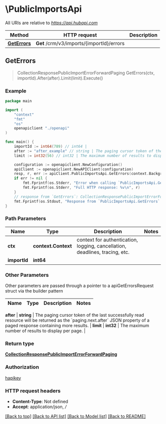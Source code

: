 # \PublicImportsApi

All URIs are relative to *https://api.hubapi.com*

Method | HTTP request | Description
------------- | ------------- | -------------
[**GetErrors**](PublicImportsApi.md#GetErrors) | **Get** /crm/v3/imports/{importId}/errors | 



## GetErrors

> CollectionResponsePublicImportErrorForwardPaging GetErrors(ctx, importId).After(after).Limit(limit).Execute()



### Example

```go
package main

import (
    "context"
    "fmt"
    "os"
    openapiclient "./openapi"
)

func main() {
    importId := int64(789) // int64 | 
    after := "after_example" // string | The paging cursor token of the last successfully read resource will be returned as the `paging.next.after` JSON property of a paged response containing more results. (optional)
    limit := int32(56) // int32 | The maximum number of results to display per page. (optional)

    configuration := openapiclient.NewConfiguration()
    apiClient := openapiclient.NewAPIClient(configuration)
    resp, r, err := apiClient.PublicImportsApi.GetErrors(context.Background(), importId).After(after).Limit(limit).Execute()
    if err != nil {
        fmt.Fprintf(os.Stderr, "Error when calling `PublicImportsApi.GetErrors``: %v\n", err)
        fmt.Fprintf(os.Stderr, "Full HTTP response: %v\n", r)
    }
    // response from `GetErrors`: CollectionResponsePublicImportErrorForwardPaging
    fmt.Fprintf(os.Stdout, "Response from `PublicImportsApi.GetErrors`: %v\n", resp)
}
```

### Path Parameters


Name | Type | Description  | Notes
------------- | ------------- | ------------- | -------------
**ctx** | **context.Context** | context for authentication, logging, cancellation, deadlines, tracing, etc.
**importId** | **int64** |  | 

### Other Parameters

Other parameters are passed through a pointer to a apiGetErrorsRequest struct via the builder pattern


Name | Type | Description  | Notes
------------- | ------------- | ------------- | -------------

 **after** | **string** | The paging cursor token of the last successfully read resource will be returned as the &#x60;paging.next.after&#x60; JSON property of a paged response containing more results. | 
 **limit** | **int32** | The maximum number of results to display per page. | 

### Return type

[**CollectionResponsePublicImportErrorForwardPaging**](CollectionResponsePublicImportErrorForwardPaging.md)

### Authorization

[hapikey](../README.md#hapikey)

### HTTP request headers

- **Content-Type**: Not defined
- **Accept**: application/json, */*

[[Back to top]](#) [[Back to API list]](../README.md#documentation-for-api-endpoints)
[[Back to Model list]](../README.md#documentation-for-models)
[[Back to README]](../README.md)


